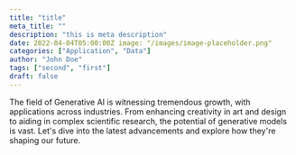 ```yaml
---
title: "title"
meta_title: ""
description: "this is meta description"
date: 2022-04-04T05:00:00Z image: "/images/image-placeholder.png"
categories: ["Application", "Data"]
author: "John Doe" 
tags: ["second", "first"] 
draft: false 
---
```


The field of Generative AI is witnessing tremendous growth, with applications across industries. From enhancing creativity in art and design to aiding in complex scientific research, the potential of generative models is vast. Let's dive into the latest advancements and explore how they're shaping our future.